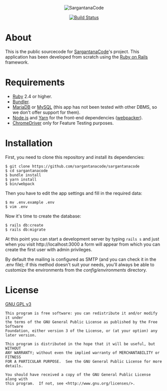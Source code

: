 <p align="center">
    <img src="http://sargantanacode.es/sargantanacode.png" alt="SargantanaCode" />
</p>

<p align="center">
    <a href="https://travis-ci.org/sargantanacode/sargantanacode/">
        <img src="https://travis-ci.org/sargantanacode/sargantanacode.svg?branch=master" alt="Build Status"/>
    </a>
</p>

# About
This is the public sourcecode for [SargantanaCode](http://sargantanacode.es)'s project. This application has been developed from scratch using the [Ruby on Rails](https://rubyonrails.org/) framework.

# Requirements
* [Ruby](https://www.ruby-lang.org) 2.4 or higher.
* [Bundler](https://bundler.io/).
* [MariaDB](https://mariadb.org/) or [MySQL](https://www.mysql.com/) (this app has not been tested with other DBMS, so we don't offer support for them).
* [Node.js](https://nodejs.org) and [Yarn](https://yarnpkg.com) for the front-end dependencies ([webpacker](https://github.com/rails/webpacker)).
* [ChromeDriver](http://chromedriver.chromium.org/) only for Feature Testing purposes.

# Installation
First, you need to clone this repository and install its dependencies:
```console
$ git clone https://github.com/sargantanacode/sargantanacode
$ cd sargantanacode
$ bundle install
$ yarn install
$ bin/webpack
```
Then you have to edit the app settings and fill in the required data:
```console
$ mv .env.example .env
$ vim .env
```
Now it's time to create the database:
```console
$ rails db:create
$ rails db:migrate
```
At this point you can start a development server by typing `rails s` and just when you visit http://localhost:3000 a form will appear from which you can create the first user with admin privileges.

By default the mailing is configured as SMTP (and you can check it in the .env file); if this method doesn't suit your needs, you'll always be able to customize the environments from the *config/environments* directory.

# License
[GNU GPL v3](LICENSE.txt)

    This program is free software: you can redistribute it and/or modify it under
    the terms of the GNU General Public License as published by the Free Software
    Foundation, either version 3 of the License, or (at your option) any later version.

    This program is distributed in the hope that it will be useful, but WITHOUT
    ANY WARRANTY; without even the implied warranty of MERCHANTABILITY or FITNESS
    FOR A PARTICULAR PURPOSE.  See the GNU General Public License for more details.

    You should have received a copy of the GNU General Public License along with
    this program.  If not, see <http://www.gnu.org/licenses/>.
